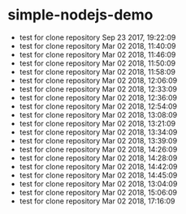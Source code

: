 # simple-nodejs-demo
* test for clone repository Sep 23 2017, 19:22:09
* test for clone repository Mar 02 2018, 11:40:09
* test for clone repository Mar 02 2018, 11:46:09
* test for clone repository Mar 02 2018, 11:50:09
* test for clone repository Mar 02 2018, 11:58:09
* test for clone repository Mar 02 2018, 12:06:09
* test for clone repository Mar 02 2018, 12:33:09
* test for clone repository Mar 02 2018, 12:36:09
* test for clone repository Mar 02 2018, 12:54:09
* test for clone repository Mar 02 2018, 13:08:09
* test for clone repository Mar 02 2018, 13:21:09
* test for clone repository Mar 02 2018, 13:34:09
* test for clone repository Mar 02 2018, 13:39:09
* test for clone repository Mar 02 2018, 14:26:09
* test for clone repository Mar 02 2018, 14:28:09
* test for clone repository Mar 02 2018, 14:42:09
* test for clone repository Mar 02 2018, 14:45:09
* test for clone repository Mar 02 2018, 13:04:09
* test for clone repository Mar 02 2018, 15:06:09
* test for clone repository Mar 02 2018, 17:16:09

